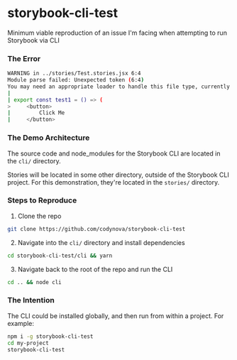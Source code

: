 # storybook-cli-test

Minimum viable reproduction of an issue I'm facing when attempting to run Storybook via CLI



### The Error

```bash
WARNING in ../stories/Test.stories.jsx 6:4
Module parse failed: Unexpected token (6:4)
You may need an appropriate loader to handle this file type, currently no loaders are configured to process this file. See https://webpack.js.org/concepts#loaders
|
| export const test1 = () => (
>     <button>
|         Click Me
|     </button>
```



### The Demo Architecture

The source code and node_modules for the Storybook CLI are located in the `cli/` directory.

Stories will be located in some other directory, outside of the Storybook CLI project. For this demonstration, they're located in the `stories/` directory.



### Steps to Reproduce

1. Clone the repo
```bash
git clone https://github.com/codynova/storybook-cli-test
```

2. Navigate into the `cli/` directory and install dependencies
```bash
cd storybook-cli-test/cli && yarn
```

3. Navigate back to the root of the repo and run the CLI
```bash
cd .. && node cli
```



### The Intention

The CLI could be installed globally, and then run from within a project. For example:

```bash
npm i -g storybook-cli-test
cd my-project
storybook-cli-test
```
